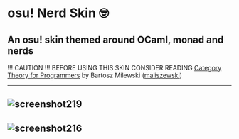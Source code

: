 # osu! Nerd Skin 🤓
## An osu! skin themed around OCaml, monad and nerds
!!! CAUTION !!!
BEFORE USING THIS SKIN CONSIDER READING [Category Theory for Programmers](https://unglueit-files.s3.amazonaws.com/ebf/e90890f0a6ea420c9825657d6f3a851d.pdf) by Bartosz Milewski ([maliszewski](https://osu.ppy.sh/users/12408961/osu))

---
![screenshot219](https://github.com/arthur100500/osu-nerd-skin/assets/57834711/140e120e-ca1f-438e-9f86-a203ebe925f6)
---
![screenshot216](https://github.com/arthur100500/osu-nerd-skin/assets/57834711/c2880768-b709-4337-943f-2fc4a607436d)
---
